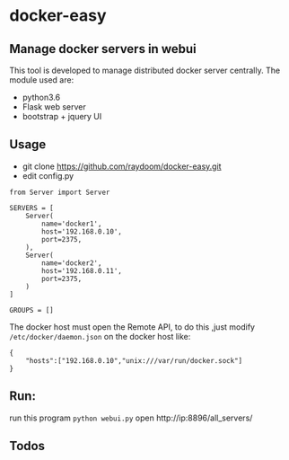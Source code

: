 # docker-easy

## Manage docker servers in webui

This tool is developed to manage distributed docker server centrally.
The module used are:
- python3.6
- Flask  web server
- bootstrap + jquery UI

## Usage

- git clone https://github.com/raydoom/docker-easy.git
- edit config.py

```
from Server import Server

SERVERS = [
    Server(
        name='docker1',
        host='192.168.0.10',
        port=2375,
    ),
    Server(
        name='docker2',
        host='192.168.0.11',
        port=2375,
    )
]

GROUPS = []
```

The docker host must open the Remote API, to do this ,just modify `/etc/docker/daemon.json` on the docker host like:

```
{
	"hosts":["192.168.0.10","unix:///var/run/docker.sock"]
}
```

## Run:
run this program  `python webui.py` 
open http://ip:8896/all_servers/

## Todos